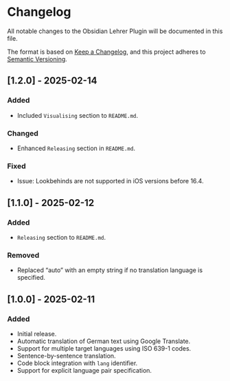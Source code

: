 # Changelog

All notable changes to the Obsidian Lehrer Plugin will be documented in this file.

The format is based on [Keep a Changelog](https://keepachangelog.com/en/1.0.0/),
and this project adheres to [Semantic Versioning](https://semver.org/spec/v2.0.0.html).

## [1.2.0] - 2025-02-14

### Added

-   Included `Visualising` section to `README.md`.

### Changed

-   Enhanced `Releasing` section in `README.md`.

### Fixed

-   Issue: Lookbehinds are not supported in iOS versions before 16.4.

## [1.1.0] - 2025-02-12

### Added

-   `Releasing` section to `README.md`.

### Removed

-   Replaced “auto” with an empty string if no translation language is specified.

## [1.0.0] - 2025-02-11

### Added

-   Initial release.
-   Automatic translation of German text using Google Translate.
-   Support for multiple target languages using ISO 639-1 codes.
-   Sentence-by-sentence translation.
-   Code block integration with `lang` identifier.
-   Support for explicit language pair specification.
